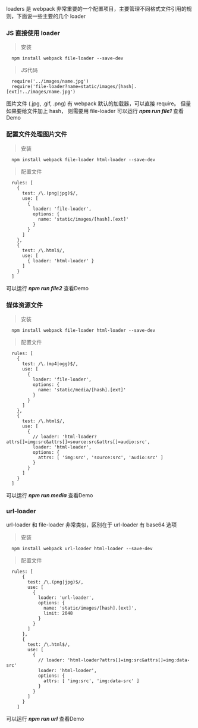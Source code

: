 loaders 是 webpack 非常重要的一个配置项目，主要管理不同格式文件引用的规则，下面说一些主要的几个 loader

### JS 直接使用 loader

> 安装
```
  npm install webpack file-loader --save-dev
```

> JS代码
```
  require('../images/name.jpg')
  require('file-loader?name=static/images/[hash].[ext]!../images/name.jpg')
```
图片文件 (.jpg, .gif, .png) 有 webpack 默认的加载器，可以直接 require。
但量如果要给文件加上 hash， 则需要用 file-loader
可以运行 ***npm run file1*** 查看Demo

### 配置文件处理图片文件

> 安装
```
  npm install webpack file-loader html-loader --save-dev
```

> 配置文件
```
  rules: [
    {
      test: /\.(png|jpg)$/,
      use: [
        {
          loader: 'file-loader',
          options: {
            name: 'static/images/[hash].[ext]'
          }
        }
      ]
    },
    {
      test: /\.html$/,
      use: [
        { loader: 'html-loader' }
      ]
    }
  ]
```
可以运行 ***npm run file2*** 查看Demo

### 媒体资源文件

> 安装
```
  npm install webpack file-loader html-loader --save-dev
```

> 配置文件
```
  rules: [
    {
      test: /\.(mp4|ogg)$/,
      use: [
        {
          loader: 'file-loader',
          options: {
            name: 'static/media/[hash].[ext]'
          }
        }
      ]
    },
    {
      test: /\.html$/,
      use: [
        {
          // loader: 'html-loader?attrs[]=img:src&attrs[]=source:src&attrs[]=audio:src',
          loader: 'html-loader',
          options: {
            attrs: [ 'img:src', 'source:src', 'audio:src' ]
          }
        }
      ]
    }
  ]
```
可以运行 ***npm run media*** 查看Demo

### url-loader
url-loader 和 file-loader 非常类似，区别在于 url-loader 有 base64 选项

> 安装
```
  npm install webpack url-loader html-loader --save-dev
```

> 配置文件
```
  rules: [
      {
        test: /\.(png|jpg)$/,
        use: [
          {
            loader: 'url-loader',
            options: {
              name: 'static/images/[hash].[ext]',
              limit: 2048
            }
          }
        ]
      },
      {
        test: /\.html$/,
        use: [
          {
            // loader: 'html-loader?attrs[]=img:src&attrs[]=img:data-src'
            loader: 'html-loader',
            options: {
              attrs: [ 'img:src', 'img:data-src' ]
            }
          }
        ]
      }
    ]
```
可以运行 ***npm run url*** 查看Demo
